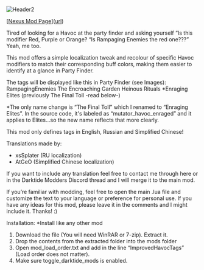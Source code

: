 
 ![Header2](https://github.com/user-attachments/assets/18395250-3ffa-49d4-a224-a30241c132d5)

[[Nexus Mod Page]()]([url](https://www.nexusmods.com/warhammer40kdarktide/mods/500))

Tired of looking for a Havoc at the party finder and asking yourself
“Is this modifier Red, Purple or Orange?
“Is Rampaging Enemies the red one???”
Yeah, me too.
 
This mod offers a simple localization tweak and recolour of specific Havoc modifiers to match their corresponding buff colors, making them easier to identify at a glance in Party Finder.
 
The tags will be displayed like this in Party Finder (see Images):
RampagingEnemies
The Encroaching Garden
Heinous Rituals
*Enraging Elites (previously The Final Toll -read below-)
 
*The only name change is “The Final Toll” which I renamed to “Enraging Elites”. In the source code, it's labeled as “mutator_havoc_enraged” and it applies to Elites…so the new name reflects that more clearly.
 
This mod only defines tags in English, Russian and Simplified Chinese!

Translations made by:
- xsSplater (RU localization)
- AtGeO (Simplified Chinese localization)

If you want to include any translation feel free to contact me through here or in the Darktide Modders Discord thread and I will merge it to the main mod.

If you’re familiar with modding, feel free to open the main .lua file and customize the text to your language or preference for personal use. If you have any ideas for this mod, please leave it in the comments and I might include it. Thanks! :)

Installation:
*Install like any other mod
1. Download the file (You will need WinRAR or 7-zip). Extract it.
2. Drop the contents from the extracted folder into the mods folder
3. Open mod_load_order.txt and add in the line “ImprovedHavocTags” (Load order does not matter).
4. Make sure toggle_darktide_mods is enabled. 
